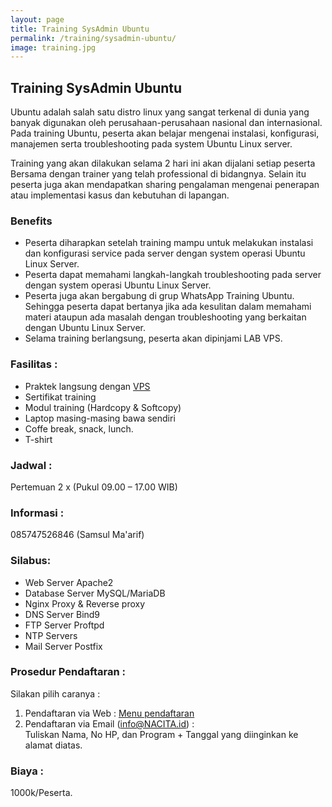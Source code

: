 ```yaml
---
layout: page
title: Training SysAdmin Ubuntu
permalink: /training/sysadmin-ubuntu/
image: training.jpg
---
```


## Training SysAdmin Ubuntu

Ubuntu adalah salah satu distro linux yang sangat terkenal di dunia yang banyak digunakan oleh perusahaan-perusahaan nasional dan internasional. Pada training Ubuntu, peserta akan belajar mengenai instalasi, konfigurasi, manajemen serta troubleshooting pada system Ubuntu Linux server.

Training yang akan dilakukan selama 2 hari ini akan dijalani setiap peserta Bersama dengan trainer yang telah professional di bidangnya. Selain itu peserta juga akan mendapatkan sharing pengalaman mengenai penerapan atau implementasi kasus dan kebutuhan di lapangan.

### Benefits
- Peserta diharapkan setelah training mampu untuk melakukan instalasi dan konfigurasi service pada server dengan system operasi Ubuntu Linux Server.
- Peserta dapat memahami langkah-langkah troubleshooting pada server dengan system operasi Ubuntu Linux Server.
- Peserta juga akan bergabung di grup WhatsApp Training Ubuntu. Sehingga peserta dapat bertanya jika ada kesulitan dalam memahami materi ataupun ada masalah dengan troubleshooting yang berkaitan dengan Ubuntu Linux Server.
- Selama training berlangsung, peserta akan dipinjami LAB VPS.

### Fasilitas :
- Praktek langsung dengan [VPS](https://id.wikipedia.org/wiki/VPS)
- Sertifikat training
- Modul training (Hardcopy & Softcopy)
- Laptop masing-masing bawa sendiri
- Coffe break, snack, lunch.
- T-shirt

### Jadwal :
Pertemuan 2 x (Pukul 09.00 – 17.00 WIB)

### Informasi :
085747526846 (Samsul Ma'arif)

### Silabus:
- Web Server Apache2
- Database Server MySQL/MariaDB
- Nginx Proxy & Reverse proxy
- DNS Server Bind9
- FTP Server Proftpd
- NTP Servers
- Mail Server Postfix

### Prosedur Pendaftaran :
Silakan pilih caranya :
1. Pendaftaran via Web : [Menu pendaftaran](/pendaftaran)
2. Pendaftaran via Email (info@NACITA.id) :<br>
   Tuliskan Nama, No HP, dan Program + Tanggal yang diinginkan ke alamat diatas.


### Biaya :
1000k/Peserta.
